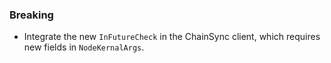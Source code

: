 <!--
A new scriv changelog fragment.

Uncomment the section that is right (remove the HTML comment wrapper).
-->

<!--
### Patch

- A bullet item for the Patch category.

-->
<!--
### Non-Breaking

- A bullet item for the Non-Breaking category.

-->

### Breaking

- Integrate the new `InFutureCheck` in the ChainSync client, which requires new
  fields in `NodeKernalArgs`.
